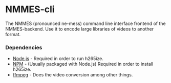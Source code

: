 # NMMES-cli
The NMMES (pronounced ne-mess) command line interface frontend of the NMMES-backend. Use it to encode large libraries of videos to another format.

### Dependencies
- [Node.js](https://nodejs.org/en/) - Required in order to run h265ize.
- [NPM](https://www.npmjs.com/) - (Usually packaged with Node.js) Required in order to install h265ize.
- [ffmpeg](https://ffmpeg.org/) - Does the video conversion among other things.
